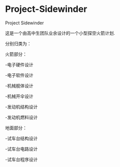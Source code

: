 # Project-Sidewinder
Project Sidewinder

这是一个由高中生团队业余设计的一个小型探空火箭计划.

分别归类为：

火箭部分：

-电子硬件设计

-电子软件设计

-机械舰体设计

-机械开伞设计

-发动机结构设计

-发动机燃料设计


地面部分：

-试车台结构设计

-试车台电路设计

-试车台程序设计

